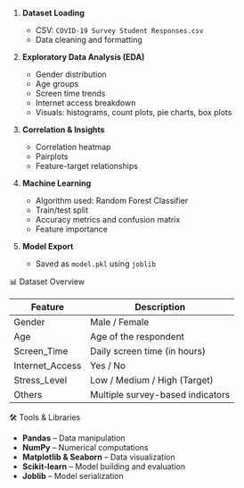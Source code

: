 1. **Dataset Loading**
   - CSV: `COVID-19 Survey Student Responses.csv`
   - Data cleaning and formatting

2. **Exploratory Data Analysis (EDA)**
   - Gender distribution
   - Age groups
   - Screen time trends
   - Internet access breakdown
   - Visuals: histograms, count plots, pie charts, box plots

3. **Correlation & Insights**
   - Correlation heatmap
   - Pairplots
   - Feature-target relationships

4. **Machine Learning**
   - Algorithm used: Random Forest Classifier
   - Train/test split
   - Accuracy metrics and confusion matrix
   - Feature importance

5. **Model Export**
   - Saved as `model.pkl` using `joblib`



 📊 Dataset Overview

| Feature             | Description                                      |
|---------------------|--------------------------------------------------|
| Gender              | Male / Female                                     |
| Age                 | Age of the respondent                            |
| Screen_Time         | Daily screen time (in hours)                     |
| Internet_Access     | Yes / No                                         |
| Stress_Level        | Low / Medium / High (Target)                     |
| Others              | Multiple survey-based indicators                 |


 🛠️ Tools & Libraries

- **Pandas** – Data manipulation  
- **NumPy** – Numerical computations  
- **Matplotlib & Seaborn** – Data visualization  
- **Scikit-learn** – Model building and evaluation  
- **Joblib** – Model serialization  
